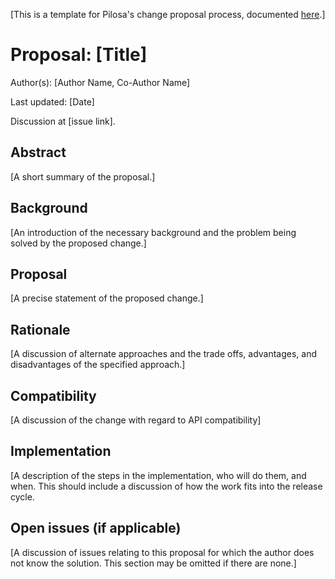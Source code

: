[This is a template for Pilosa's change proposal process, documented [here](../proposal.md).]

# Proposal: [Title]

Author(s): [Author Name, Co-Author Name]

Last updated: [Date]

Discussion at [issue link].

## Abstract

[A short summary of the proposal.]

## Background

[An introduction of the necessary background and the problem being solved by the proposed change.]

## Proposal

[A precise statement of the proposed change.]

## Rationale

[A discussion of alternate approaches and the trade offs, advantages, and disadvantages of the specified approach.]

## Compatibility

[A discussion of the change with regard to API compatibility]

## Implementation

[A description of the steps in the implementation, who will do them, and when.
This should include a discussion of how the work fits into the release cycle.

## Open issues (if applicable)

[A discussion of issues relating to this proposal for which the author does not
know the solution. This section may be omitted if there are none.]

